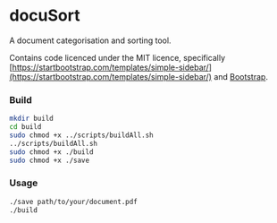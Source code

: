 # docuSort

A document categorisation and sorting tool.

Contains code licenced under the MIT licence, specifically [https://startbootstrap.com/templates/simple-sidebar/](https://startbootstrap.com/templates/simple-sidebar/) and [Bootstrap](https://getbootstrap.com).

### Build
```bash
mkdir build
cd build
sudo chmod +x ../scripts/buildAll.sh
../scripts/buildAll.sh
sudo chmod +x ./build
sudo chmod +x ./save
```

### Usage
```bash
./save path/to/your/document.pdf
./build
```
